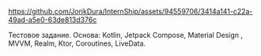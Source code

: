 https://github.com/JorikDura/InternShip/assets/94559706/3414a141-c22a-49ad-a5e0-63de813d376c

Тестовое задание.
Основа:
Kotlin,
Jetpack Compose,
Material Design ,
MVVM,
Realm,
Ktor,
Coroutines,
LiveData.
